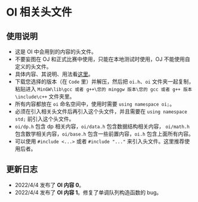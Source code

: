 # OI 相关头文件## 使用说明+ 这是 OI 中会用到的内容的头文件。+ 不要妄图在 OJ 和正式比赛中使用，只能在本地测试时使用，OJ 不能使用自定义的头文件。+ 具体内容、其说明、用法看[这里](https://www.luogu.com.cn/blogAdmin/article/edit/426900)。+ 下载您选择的版本（在 ```Code``` 里）并解压，然后把 ```oi.h```、```oi``` 文件夹一起复制，粘贴进入 ```MinGW\lib\gcc 或者 g++\您的 minggw 版本\您的 gcc 或者 g++ 版本\include\c++``` 文件夹里。+ 所有内容都放在 ```oi``` 命名空间中，使用时需要 ```using namespace oi;```。+ 必须在引入相关头文件后再引入这个头文件，并且需要在 ```using namespace std;``` 前引入这个头文件。+ ```oi/dp.h``` 包含 dp 相关内容，```oi/data.h``` 包含数据结构相关内容， ```oi/math.h``` 包含数学相关内容，```oi/base.h``` 包含一些前置内容，```oi.h``` 包含上面所有内容。+ 可以使用 ```#include <...>``` 或者 ```#include "..."``` 来引入头文件。这里推荐使用后者。## 更新日志+ 2022/4/4 发布了 **OI 内容 0**。+ 2022/4/4 发布了 **OI 内容 1**。修复了单调队列构造函数的 bug。